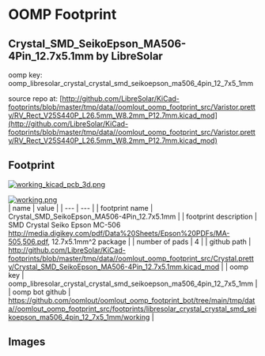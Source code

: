 # OOMP Footprint  
## Crystal_SMD_SeikoEpson_MA506-4Pin_12.7x5.1mm  by LibreSolar  
  
oomp key: oomp_libresolar_crystal_crystal_smd_seikoepson_ma506_4pin_12_7x5_1mm  
  
source repo at: [http://github.com/LibreSolar/KiCad-footprints/blob/master/tmp/data//oomlout_oomp_footprint_src/Varistor.pretty/RV_Rect_V25S440P_L26.5mm_W8.2mm_P12.7mm.kicad_mod](http://github.com/LibreSolar/KiCad-footprints/blob/master/tmp/data//oomlout_oomp_footprint_src/Varistor.pretty/RV_Rect_V25S440P_L26.5mm_W8.2mm_P12.7mm.kicad_mod)  
## Footprint  
  
[![working_kicad_pcb_3d.png](working_kicad_pcb_3d_600.png)](working_kicad_pcb_3d.png)  
  
[![working.png](working_600.png)](working.png)  
| name | value | 
| --- | --- | 
| footprint name | Crystal_SMD_SeikoEpson_MA506-4Pin_12.7x5.1mm | 
| footprint description | SMD Crystal Seiko Epson MC-506 http://media.digikey.com/pdf/Data%20Sheets/Epson%20PDFs/MA-505,506.pdf, 12.7x5.1mm^2 package | 
| number of pads | 4 | 
| github path | http://github.com/LibreSolar/KiCad-footprints/blob/master/tmp/data//oomlout_oomp_footprint_src/Crystal.pretty/Crystal_SMD_SeikoEpson_MA506-4Pin_12.7x5.1mm.kicad_mod | 
| oomp key | oomp_libresolar_crystal_crystal_smd_seikoepson_ma506_4pin_12_7x5_1mm | 
| oomp bot github | https://github.com/oomlout/oomlout_oomp_footprint_bot/tree/main/tmp/data//oomlout_oomp_footprint_src/footprints/libresolar_crystal_crystal_smd_seikoepson_ma506_4pin_12_7x5_1mm/working | 
## Images  
